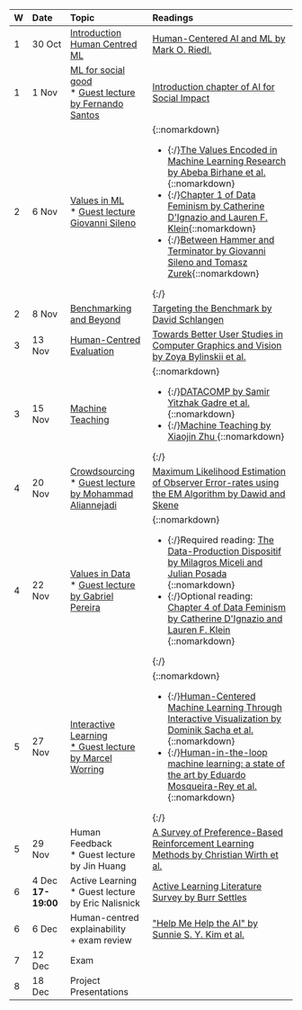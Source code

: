

| W | Date | Topic | Readings |
| :---- | :---- | :---- | :---- |
| 1 | 30 Oct | [Introduction Human Centred ML](https://docs.google.com/presentation/d/1EshJ3gHwupaydONXUZuCWt3N-EfaJMYqT8NRaxCyq3Q/edit?usp=sharing) | [Human-Centered AI and ML by Mark O. Riedl.](https://arxiv.org/abs/1901.11184)  |
| 1 | 1 Nov | [ML for social good](https://docs.google.com/presentation/d/1b5L4-FP6ilB8vhGTivj86imxlr5j7RsWzLXHfCDZEV4/edit?usp=sharing) <br/> * [Guest lecture by Fernando Santos](/assets/2024-HumanCentredML-FPSantos.pdf) | [Introduction chapter of AI for Social Impact](https://ai4sibook.org/)  |
| 2 | 6 Nov | [Values in ML](https://docs.google.com/presentation/d/1ZK4T8MOYvgtrw0XuP8dTgJN50THHZZ2Zt81DKLzj-NQ/edit?usp=sharing) <br/> * [Guest lecture Giovanni Sileno](/assets/2024.HCML.Ethics-for-AI-developers.pdf) | {::nomarkdown}<ul><li>{:/}[The Values Encoded in Machine Learning Research by Abeba Birhane et al.](https://dl.acm.org/doi/abs/10.1145/3531146.3533083){::nomarkdown}</li><li>{:/}[Chapter 1 of Data Feminism by Catherine D'Ignazio and Lauren F. Klein](https://data-feminism.mitpress.mit.edu/pub/vi8obxh7/release/4){::nomarkdown}</li><li>{:/}[Between Hammer and Terminator by Giovanni Sileno and Tomasz Zurek](https://gsileno.net/articles/ALP2023.pdf){::nomarkdown}</li></ul>{:/} |
| 2 | 8 Nov | [Benchmarking and Beyond](https://docs.google.com/presentation/d/1Ft8gzHWx9oKTUYlF_6pHYrhsFkap_OuUcm--UshDYCw/edit?usp=sharing) | [Targeting the Benchmark by David Schlangen](https://arxiv.org/abs/2007.04792)   |
| 3 | 13 Nov | [Human-Centred Evaluation](https://docs.google.com/presentation/d/1a0v11XPc9qAuRoRoHJFvEQgLmRCzkyeJxnJpJ9Nstc0/edit?usp=sharing) | [Towards Better User Studies in Computer Graphics and Vision by Zoya Bylinskii et al.](https://arxiv.org/abs/2206.11461)  |
| 3 | 15 Nov | [Machine Teaching](https://docs.google.com/presentation/d/1YIG_P6hhXxuiWxGexqlbuDOme6mX0y-OGggTVjqWLIQ/edit?usp=sharing) | {::nomarkdown}<ul><li>{:/}[DATACOMP by Samir Yitzhak Gadre et al.](https://arxiv.org/pdf/2304.14108){::nomarkdown}</li> <li>{:/}[Machine Teaching by Xiaojin Zhu ](https://ojs.aaai.org/index.php/AAAI/article/view/9761) {::nomarkdown}</li></ul>{:/} |
| 4 | 20 Nov | [Crowdsourcing](https://docs.google.com/presentation/d/1iOsXS1WfwTyt52xwjjhS29nnUo4ACM0gBHKgx6mnbQ4/edit?usp=sharing) <br/> * [Guest lecture by Mohammad Aliannejadi](/assets/aliannejadi-crowdsourcing.pdf)  | [Maximum Likelihood Estimation of Observer Error-rates using the EM Algorithm by Dawid and Skene](https://www.jstor.org/stable/2346806    )  |
| 4 | 22 Nov | [Values in Data](https://docs.google.com/presentation/d/1LL5VnKJDsmNQ2hudxiyhTcvIULA1rE8slmrnxWQtUoA/edit?usp=sharing) <br/> * [Guest lecture by Gabriel Pereira](https://canvas.uva.nl/courses/45957/modules/items/2272011) | {::nomarkdown}<ul><li>{:/}Required reading:  [The Data-Production Dispositif by Milagros Miceli and Julian Posada](https://dl.acm.org/doi/10.1145/3555561) {::nomarkdown}</li> <li>{:/}Optional reading: [Chapter 4 of Data Feminism by Catherine D'Ignazio and Lauren F. Klein](https://data-feminism.mitpress.mit.edu/pub/h1w0nbqp/release/3) {::nomarkdown}</li></ul>{:/}  |
| 5 | 27 Nov | [Interactive Learning <br/> * Guest lecture by Marcel Worring](/assets/worring-interactive-machine-learning.pdf) | {::nomarkdown}<ul><li>{:/}[Human-Centered Machine Learning Through Interactive Visualization by Dominik Sacha et al.](https://www.esann.org/sites/default/files/proceedings/legacy/es2016-166.pdf){::nomarkdown}</li><li>{:/}[Human-in-the-loop machine learning: a state of the art by Eduardo Mosqueira-Rey et al.](https://link.springer.com/article/10.1007/s10462-022-10246-w){::nomarkdown}</li></ul>{:/} |
| 5 | 29 Nov | Human Feedback <br/> * Guest lecture by Jin Huang | [A Survey of Preference-Based Reinforcement Learning Methods by Christian Wirth et al.](https://jmlr.org/papers/v18/16-634.html) |
| 6 | 4 Dec **17-19:00** | Active Learning <br/> * Guest lecture by Eric Nalisnick | [Active Learning Literature Survey by Burr Settles](https://minds.wisconsin.edu/bitstream/handle/1793/60660/TR1648.pdf?sequence=1)  |
| 6 | 6 Dec  | Human-centred explainability <br/> \+ exam review | ["Help Me Help the AI" by Sunnie S. Y. Kim et al.](https://dl.acm.org/doi/full/10.1145/3544548.3581001)  |
| 7 | 12 Dec | Exam |  |
| 8 | 18 Dec | Project Presentations |  |